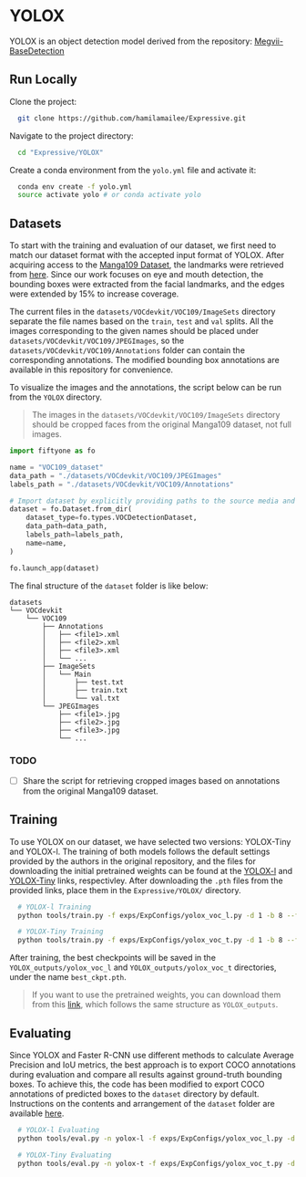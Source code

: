 # YOLOX

YOLOX is an object detection model derived from the repository: [Megvii-BaseDetection](https://github.com/Megvii-BaseDetection/YOLOX)

## Run Locally

Clone the project:

```bash
  git clone https://github.com/hamilamailee/Expressive.git
```

Navigate to the project directory:

```bash
  cd "Expressive/YOLOX"
```

Create a conda environment from the `yolo.yml` file and activate it:

```bash
  conda env create -f yolo.yml
  source activate yolo # or conda activate yolo
```


## Datasets

To start with the training and evaluation of our dataset, we first need to match our dataset format with the accepted input format of YOLOX. After acquiring access to the [Manga109 Dataset](http://www.manga109.org/en/), the landmarks were retrieved from [here](https://github.com/oaugereau/FacialLandmarkManga). Since our work focuses on eye and mouth detection, the bounding boxes were extracted from the facial landmarks, and the edges were extended by 15% to increase coverage.

The current files in the `datasets/VOCdevkit/VOC109/ImageSets` directory separate the file names based on the `train`, `test` and `val` splits. All the images corresponding to the given names should be placed under `datasets/VOCdevkit/VOC109/JPEGImages`, so the `datasets/VOCdevkit/VOC109/Annotations` folder can contain the corresponding annotations. The modified bounding box annotations are available in this repository for convenience.

To visualize the images and the annotations, the script below can be run from the `YOLOX` directory.

> The images in the `datasets/VOCdevkit/VOC109/ImageSets` directory should be cropped faces from the original Manga109 dataset, not full images.

```python
import fiftyone as fo

name = "VOC109_dataset"
data_path = "./datasets/VOCdevkit/VOC109/JPEGImages"
labels_path = "./datasets/VOCdevkit/VOC109/Annotations"

# Import dataset by explicitly providing paths to the source media and labels
dataset = fo.Dataset.from_dir(
    dataset_type=fo.types.VOCDetectionDataset,
    data_path=data_path,
    labels_path=labels_path,
    name=name,
)

fo.launch_app(dataset)
```

The final structure of the `dataset` folder is like below:

```
datasets
└── VOCdevkit
    └── VOC109
        ├── Annotations
        │   ├── <file1>.xml
        │   ├── <file2>.xml
        │   ├── <file3>.xml
        │   └── ...
        ├── ImageSets
        │   └── Main
        │       ├── test.txt
        │       ├── train.txt
        │       └── val.txt
        └── JPEGImages
            ├── <file1>.jpg
            ├── <file2>.jpg
            ├── <file3>.jpg
            └── ...
```

### TODO
- [ ] Share the script for retrieving cropped images based on annotations from the original Manga109 dataset.
## Training

To use YOLOX on our dataset, we have selected two versions: YOLOX-Tiny and YOLOX-l. The training of both models follows the default settings provided by the authors in the original repository, and the files for downloading the initial pretrained weights can be found at the [YOLOX-l](https://drive.google.com/file/d/13ZChAp4VTmE5L-0NLEaibag98gurBR0s/view?usp=sharing) and [YOLOX-Tiny](https://drive.google.com/file/d/1kSIWV-CEEMtdHgs0grh_qw7m0eziqlVi/view?usp=drive_link) links, respectivley. After downloading the `.pth` files from the provided links, place them in the `Expressive/YOLOX/` directory. 

```bash
  # YOLOX-l Training
  python tools/train.py -f exps/ExpConfigs/yolox_voc_l.py -d 1 -b 8 --fp16 -o -c yolox_l.pth
```
```bash
  # YOLOX-Tiny Training
  python tools/train.py -f exps/ExpConfigs/yolox_voc_t.py -d 1 -b 8 --fp16 -o -c yolox_tiny.pth
```
After training, the best checkpoints will be saved in the `YOLOX_outputs/yolox_voc_l` and `YOLOX_outputs/yolox_voc_t` directories, under the name `best_ckpt.pth`. 

> If you want to use the pretrained weights, you can download them from this [link](https://drive.google.com/drive/folders/1wdWdzIgH2G84_RILtLOEddCRh8MBC-dB?usp=drive_link), which follows the same structure as `YOLOX_outputs`.

## Evaluating

Since YOLOX and Faster R-CNN use different methods to calculate Average Precision and IoU metrics, the best approach is to export COCO annotations during evaluation and compare all results against ground-truth bounding boxes. To achieve this, the code has been modified to export COCO annotations of predicted boxes to the `dataset` directory by default. Instructions on the contents and arrangement of the `dataset` folder are available [here](#Datasets).

```bash
  # YOLOX-l Evaluating
  python tools/eval.py -n yolox-l -f exps/ExpConfigs/yolox_voc_l.py -d 1 -b 8 --fp16 -c ./YOLOX_outputs/yolox_voc_l/best_ckpt.pth --conf 0.001
```
```bash
  # YOLOX-Tiny Evaluating
  python tools/eval.py -n yolox-t -f exps/ExpConfigs/yolox_voc_t.py -d 1 -b 8 --fp16-c ./YOLOX_outputs/yolox_voc_t/best_ckpt.pth --conf 0.001
```
